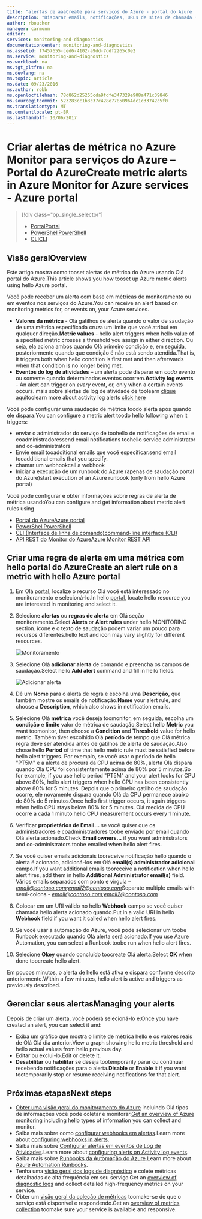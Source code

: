 ```yaml
---
title: "alertas de aaaCreate para serviços do Azure - portal do Azure | Microsoft Docs"
description: "Disparar emails, notificações, URLs de sites de chamada (webhooks) ou automação quando Olá que especificar condições."
author: rboucher
manager: carmonm
editor: 
services: monitoring-and-diagnostics
documentationcenter: monitoring-and-diagnostics
ms.assetid: f7457655-ced6-4102-a9dd-7ddf2265c0e2
ms.service: monitoring-and-diagnostics
ms.workload: na
ms.tgt_pltfrm: na
ms.devlang: na
ms.topic: article
ms.date: 09/23/2016
ms.author: robb
ms.openlocfilehash: 78d862d25255cda9fdfe347329e908a471c39846
ms.sourcegitcommit: 523283cc1b3c37c428e77850964dc1c33742c5f0
ms.translationtype: MT
ms.contentlocale: pt-BR
ms.lasthandoff: 10/06/2017
---
```

# <a name="create-metric-alerts-in-azure-monitor-for-azure-services---azure-portal"></a><span data-ttu-id="37f24-103">Criar alertas de métrica no Azure Monitor para serviços do Azure – Portal do Azure</span><span class="sxs-lookup"><span data-stu-id="37f24-103">Create metric alerts in Azure Monitor for Azure services - Azure portal</span></span>
> [!div class="op_single_selector"]
> * [<span data-ttu-id="37f24-104">Portal</span><span class="sxs-lookup"><span data-stu-id="37f24-104">Portal</span></span>](insights-alerts-portal.md)
> * [<span data-ttu-id="37f24-105">PowerShell</span><span class="sxs-lookup"><span data-stu-id="37f24-105">PowerShell</span></span>](insights-alerts-powershell.md)
> * [<span data-ttu-id="37f24-106">CLI</span><span class="sxs-lookup"><span data-stu-id="37f24-106">CLI</span></span>](insights-alerts-command-line-interface.md)
>
>

## <a name="overview"></a><span data-ttu-id="37f24-107">Visão geral</span><span class="sxs-lookup"><span data-stu-id="37f24-107">Overview</span></span>
<span data-ttu-id="37f24-108">Este artigo mostra como tooset alertas de métrica do Azure usando Olá portal do Azure.</span><span class="sxs-lookup"><span data-stu-id="37f24-108">This article shows you how tooset up Azure metric alerts using hello Azure portal.</span></span>   

<span data-ttu-id="37f24-109">Você pode receber um alerta com base em métricas de monitoramento ou em eventos nos serviços do Azure.</span><span class="sxs-lookup"><span data-stu-id="37f24-109">You can receive an alert based on monitoring metrics for, or events on, your Azure services.</span></span>

* <span data-ttu-id="37f24-110">**Valores da métrica** - Olá gatilhos de alerta quando o valor de saudação de uma métrica especificada cruza um limite que você atribui em qualquer direção.</span><span class="sxs-lookup"><span data-stu-id="37f24-110">**Metric values** - hello alert triggers when hello value of a specified metric crosses a threshold you assign in either direction.</span></span> <span data-ttu-id="37f24-111">Ou seja, ela aciona ambos quando Olá primeiro condição e, em seguida, posteriormente quando que condição é não está sendo atendida.</span><span class="sxs-lookup"><span data-stu-id="37f24-111">That is, it triggers both when hello condition is first met and then afterwards when that condition is no longer being met.</span></span>    
* <span data-ttu-id="37f24-112">**Eventos do log de atividades** – um alerta pode disparar em *cada* evento ou somente quando determinados eventos ocorrem.</span><span class="sxs-lookup"><span data-stu-id="37f24-112">**Activity log events** - An alert can trigger on *every* event, or, only when a certain events occurs.</span></span> <span data-ttu-id="37f24-113">mais sobre alertas de log de atividade de toolearn [clique aqui](monitoring-activity-log-alerts.md)</span><span class="sxs-lookup"><span data-stu-id="37f24-113">toolearn more about activity log alerts [click here](monitoring-activity-log-alerts.md)</span></span>

<span data-ttu-id="37f24-114">Você pode configurar uma saudação de métrica toodo alerta após quando ele dispara:</span><span class="sxs-lookup"><span data-stu-id="37f24-114">You can configure a metric alert toodo hello following when it triggers:</span></span>

* <span data-ttu-id="37f24-115">enviar o administrador do serviço de toohello de notificações de email e coadministradores</span><span class="sxs-lookup"><span data-stu-id="37f24-115">send email notifications toohello service administrator and co-administrators</span></span>
* <span data-ttu-id="37f24-116">Envie email tooadditional emails que você especificar.</span><span class="sxs-lookup"><span data-stu-id="37f24-116">send email tooadditional emails that you specify.</span></span>
* <span data-ttu-id="37f24-117">chamar um webhook</span><span class="sxs-lookup"><span data-stu-id="37f24-117">call a webhook</span></span>
* <span data-ttu-id="37f24-118">Iniciar a execução de um runbook do Azure (apenas de saudação portal do Azure)</span><span class="sxs-lookup"><span data-stu-id="37f24-118">start execution of an Azure runbook (only from hello Azure portal)</span></span>

<span data-ttu-id="37f24-119">Você pode configurar e obter informações sobre regras de alerta de métrica usando</span><span class="sxs-lookup"><span data-stu-id="37f24-119">You can configure and get information about metric alert rules using</span></span>

* [<span data-ttu-id="37f24-120">Portal do Azure</span><span class="sxs-lookup"><span data-stu-id="37f24-120">Azure portal</span></span>](insights-alerts-portal.md)
* [<span data-ttu-id="37f24-121">PowerShell</span><span class="sxs-lookup"><span data-stu-id="37f24-121">PowerShell</span></span>](insights-alerts-powershell.md)
* [<span data-ttu-id="37f24-122">CLI (Interface de linha de comando)</span><span class="sxs-lookup"><span data-stu-id="37f24-122">command-line interface (CLI)</span></span>](insights-alerts-command-line-interface.md)
* [<span data-ttu-id="37f24-123">API REST do Monitor do Azure</span><span class="sxs-lookup"><span data-stu-id="37f24-123">Azure Monitor REST API</span></span>](https://msdn.microsoft.com/library/azure/dn931945.aspx)

## <a name="create-an-alert-rule-on-a-metric-with-hello-azure-portal"></a><span data-ttu-id="37f24-124">Criar uma regra de alerta em uma métrica com hello portal do Azure</span><span class="sxs-lookup"><span data-stu-id="37f24-124">Create an alert rule on a metric with hello Azure portal</span></span>
1. <span data-ttu-id="37f24-125">Em Olá [portal](https://portal.azure.com/), localize o recurso Olá você está interessado no monitoramento e selecioná-lo.</span><span class="sxs-lookup"><span data-stu-id="37f24-125">In hello [portal](https://portal.azure.com/), locate hello resource you are interested in monitoring and select it.</span></span>

2. <span data-ttu-id="37f24-126">Selecione **alertas** ou **regras de alerta** em Olá seção monitoramento.</span><span class="sxs-lookup"><span data-stu-id="37f24-126">Select **Alerts** or **Alert rules** under hello MONITORING section.</span></span> <span data-ttu-id="37f24-127">ícone e o texto de saudação podem variar um pouco para recursos diferentes.</span><span class="sxs-lookup"><span data-stu-id="37f24-127">hello text and icon may vary slightly for different resources.</span></span>  

    ![Monitoramento](./media/insights-alerts-portal/AlertRulesButton.png)

3. <span data-ttu-id="37f24-129">Selecione Olá **adicionar alerta** de comando e preencha os campos de saudação.</span><span class="sxs-lookup"><span data-stu-id="37f24-129">Select hello **Add alert** command and fill in hello fields.</span></span>

    ![Adicionar alerta](./media/insights-alerts-portal/AddAlertOnlyParamsPage.png)

4. <span data-ttu-id="37f24-131">Dê um **Nome** para o alerta de regra e escolha uma **Descrição**, que também mostre os emails de notificação.</span><span class="sxs-lookup"><span data-stu-id="37f24-131">**Name** your alert rule, and choose a **Description**, which also shows in notification emails.</span></span>

5. <span data-ttu-id="37f24-132">Selecione Olá **métrica** você deseja toomonitor, em seguida, escolha um **condição** e **limite** valor de métrica de saudação.</span><span class="sxs-lookup"><span data-stu-id="37f24-132">Select hello **Metric** you want toomonitor, then choose a **Condition** and **Threshold** value for hello metric.</span></span> <span data-ttu-id="37f24-133">Também tiver escolhido Olá **período** de tempo que Olá métrica regra deve ser atendida antes de gatilhos de alerta de saudação.</span><span class="sxs-lookup"><span data-stu-id="37f24-133">Also chose hello **Period** of time that hello metric rule must be satisfied before hello alert triggers.</span></span> <span data-ttu-id="37f24-134">Por exemplo, se você usar o período de hello "PT5M" e a alerta de procura da CPU acima de 80%, alerta Olá dispara quando Olá CPU foi consistentemente acima de 80% por 5 minutos.</span><span class="sxs-lookup"><span data-stu-id="37f24-134">So for example, if you use hello period "PT5M" and your alert looks for CPU above 80%, hello alert triggers when hello CPU has been consistently above 80% for 5 minutes.</span></span> <span data-ttu-id="37f24-135">Depois que o primeiro gatilho de saudação ocorre, ele novamente dispara quando Olá da CPU permanece abaixo de 80% de 5 minutos.</span><span class="sxs-lookup"><span data-stu-id="37f24-135">Once hello first trigger occurs, it again triggers when hello CPU stays below 80% for 5 minutes.</span></span> <span data-ttu-id="37f24-136">Olá medida de CPU ocorre a cada 1 minuto.</span><span class="sxs-lookup"><span data-stu-id="37f24-136">hello CPU measurement occurs every 1 minute.</span></span>   

6. <span data-ttu-id="37f24-137">Verificar **proprietários de Email...**  se você quiser que os administradores e coadministradores toobe enviado por email quando Olá alerta acionado.</span><span class="sxs-lookup"><span data-stu-id="37f24-137">Check **Email owners...** if you want administrators and co-administrators toobe emailed when hello alert fires.</span></span>

7. <span data-ttu-id="37f24-138">Se você quiser emails adicionais tooreceive notificação hello quando o alerta é acionado, adicioná-los em Olá **email(s) administrador adicional** campo.</span><span class="sxs-lookup"><span data-stu-id="37f24-138">If you want additional emails tooreceive a notification when hello alert fires, add them in hello **Additional Administrator email(s)** field.</span></span> <span data-ttu-id="37f24-139">Vários emails separados com ponto e vírgula – *email@contoso.com;email2@contoso.com*</span><span class="sxs-lookup"><span data-stu-id="37f24-139">Separate multiple emails with semi-colons - *email@contoso.com;email2@contoso.com*</span></span>

8. <span data-ttu-id="37f24-140">Colocar em um URI válido no hello **Webhook** campo se você quiser chamada hello alerta acionado quando.</span><span class="sxs-lookup"><span data-stu-id="37f24-140">Put in a valid URI in hello **Webhook** field if you want it called when hello alert fires.</span></span>

9. <span data-ttu-id="37f24-141">Se você usar a automação do Azure, você pode selecionar um toobe Runbook executado quando Olá alerta será acionado.</span><span class="sxs-lookup"><span data-stu-id="37f24-141">If you use Azure Automation, you can select a Runbook toobe run when hello alert fires.</span></span>

10. <span data-ttu-id="37f24-142">Selecione **Okey** quando concluído toocreate Olá alerta.</span><span class="sxs-lookup"><span data-stu-id="37f24-142">Select **OK** when done toocreate hello alert.</span></span>   

<span data-ttu-id="37f24-143">Em poucos minutos, o alerta de hello está ativa e dispara conforme descrito anteriormente.</span><span class="sxs-lookup"><span data-stu-id="37f24-143">Within a few minutes, hello alert is active and triggers as previously described.</span></span>

## <a name="managing-your-alerts"></a><span data-ttu-id="37f24-144">Gerenciar seus alertas</span><span class="sxs-lookup"><span data-stu-id="37f24-144">Managing your alerts</span></span>
<span data-ttu-id="37f24-145">Depois de criar um alerta, você poderá selecioná-lo e:</span><span class="sxs-lookup"><span data-stu-id="37f24-145">Once you have created an alert, you can select it and:</span></span>

* <span data-ttu-id="37f24-146">Exiba um gráfico que mostra o limite de métrica hello e os valores reais de Olá Olá dia anterior.</span><span class="sxs-lookup"><span data-stu-id="37f24-146">View a graph showing hello metric threshold and hello actual values from hello previous day.</span></span>
* <span data-ttu-id="37f24-147">Editar ou exclui-lo.</span><span class="sxs-lookup"><span data-stu-id="37f24-147">Edit or delete it.</span></span>
* <span data-ttu-id="37f24-148">**Desabilitar** ou **habilitar** se deseja tootemporarily parar ou continuar recebendo notificações para o alerta.</span><span class="sxs-lookup"><span data-stu-id="37f24-148">**Disable** or **Enable** it if you want tootemporarily stop or resume receiving notifications for that alert.</span></span>

## <a name="next-steps"></a><span data-ttu-id="37f24-149">Próximas etapas</span><span class="sxs-lookup"><span data-stu-id="37f24-149">Next steps</span></span>
* <span data-ttu-id="37f24-150">[Obter uma visão geral do monitoramento do Azure](monitoring-overview.md) incluindo Olá tipos de informações você pode coletar e monitorar.</span><span class="sxs-lookup"><span data-stu-id="37f24-150">[Get an overview of Azure monitoring](monitoring-overview.md) including hello types of information you can collect and monitor.</span></span>
* <span data-ttu-id="37f24-151">Saiba mais sobre como [configurar webhooks em alertas](insights-webhooks-alerts.md).</span><span class="sxs-lookup"><span data-stu-id="37f24-151">Learn more about [configuring webhooks in alerts](insights-webhooks-alerts.md).</span></span>
* <span data-ttu-id="37f24-152">Saiba mais sobre [Configurar alertas em eventos de Log de Atividades](monitoring-activity-log-alerts.md).</span><span class="sxs-lookup"><span data-stu-id="37f24-152">Learn more about [configuring alerts on Activity log events](monitoring-activity-log-alerts.md).</span></span>
* <span data-ttu-id="37f24-153">Saiba mais sobre [Runbooks da Automação do Azure](../automation/automation-starting-a-runbook.md).</span><span class="sxs-lookup"><span data-stu-id="37f24-153">Learn more about [Azure Automation Runbooks](../automation/automation-starting-a-runbook.md).</span></span>
* <span data-ttu-id="37f24-154">Tenha uma [visão geral dos logs de diagnóstico](monitoring-overview-of-diagnostic-logs.md) e colete métricas detalhadas de alta frequência em seu serviço.</span><span class="sxs-lookup"><span data-stu-id="37f24-154">Get an [overview of diagnostic logs](monitoring-overview-of-diagnostic-logs.md) and collect detailed high-frequency metrics on your service.</span></span>
* <span data-ttu-id="37f24-155">Obter um [visão geral da coleção de métricas](insights-how-to-customize-monitoring.md) toomake-se de que o serviço está disponível e respondendo.</span><span class="sxs-lookup"><span data-stu-id="37f24-155">Get an [overview of metrics collection](insights-how-to-customize-monitoring.md) toomake sure your service is available and responsive.</span></span>
